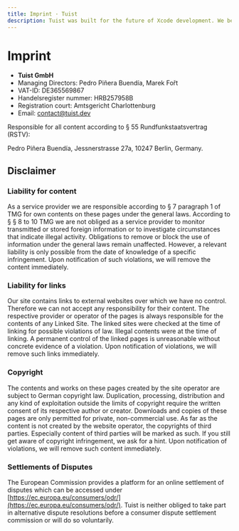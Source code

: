```yaml
---
title: Imprint · Tuist
description: Tuist was built for the future of Xcode development. We believe that code is abundant and should be owned by both everyone and no one.
---
```


# Imprint

- **Tuist GmbH**
- Managing Directors: Pedro Piñera Buendía, Marek Fořt
- VAT-ID: DE365569867
- Handelsregister nummer: HRB257958B
- Registration court: Amtsgericht Charlottenburg
- Email: [contact@tuist.dev](mailto:contact@tuist.dev)

Responsible for all content according to § 55 Rundfunkstaatsvertrag (RSTV):

Pedro Piñera Buendía, Jessnerstrasse 27a, 10247 Berlin, Germany.

## Disclaimer

### Liability for content

As a service provider we are responsible according to § 7 paragraph 1 of TMG for own contents on these pages under the general laws. According to § § 8 to 10 TMG we are not obliged as a service provider to monitor transmitted or stored foreign information or to investigate circumstances that indicate illegal activity. Obligations to remove or block the use of information under the general laws remain unaffected. However, a relevant liability is only possible from the date of knowledge of a specific infringement. Upon notification of such violations, we will remove the content immediately.

### Liability for links

Our site contains links to external websites over which we have no control. Therefore we can not accept any responsibility for their content. The respective provider or operator of the pages is always responsible for the contents of any Linked Site. The linked sites were checked at the time of linking for possible violations of law. Illegal contents were at the time of linking. A permanent control of the linked pages is unreasonable without concrete evidence of a violation. Upon notification of violations, we will remove such links immediately.

### Copyright

The contents and works on these pages created by the site operator are subject to German copyright law. Duplication, processing, distribution and any kind of exploitation outside the limits of copyright require the written consent of its respective author or creator. Downloads and copies of these pages are only permitted for private, non-commercial use. As far as the content is not created by the website operator, the copyrights of third parties. Especially content of third parties will be marked as such. If you still get aware of copyright infringement, we ask for a hint. Upon notification of violations, we will remove such content immediately.

### Settlements of Disputes

The European Commission provides a platform for an online settlement of disputes which can be accessed under [https://ec.europa.eu/consumers/odr/](https://ec.europa.eu/consumers/odr/). Tuist is neither obliged to take part in alternative dispute resolutions before a consumer dispute settlement commission or will do so voluntarily.
